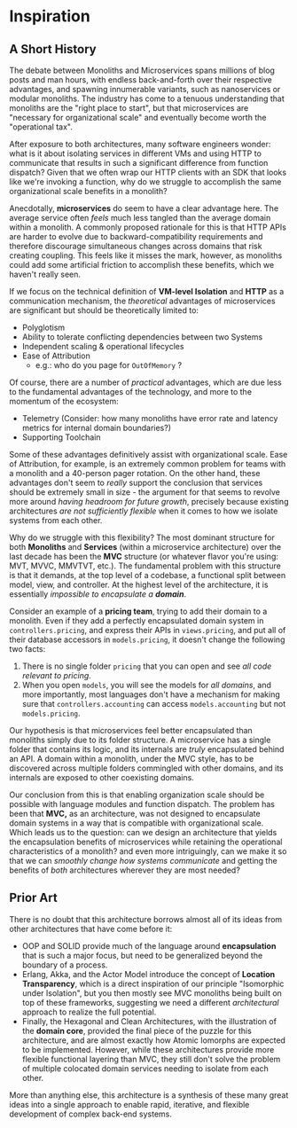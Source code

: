 # Inspiration

## A Short History

The debate between Monoliths and Microservices spans millions of blog posts and man hours, with endless back-and-forth over their respective advantages, and spawning innumerable variants, such as nanoservices or modular monoliths.  The industry has come to a tenuous understanding that monoliths are the "right place to start", but that microservices are "necessary for organizational scale" and eventually become worth the "operational tax".

After exposure to both architectures, many software engineers wonder: what is it about isolating services in different VMs and using HTTP to communicate that results in such a significant difference from function dispatch?  Given that we often wrap our HTTP clients with an SDK that looks like we're invoking a function, why do we struggle to accomplish the same organizational scale benefits in a monolith?

Anecdotally, **microservices** do seem to have a clear advantage here.  The average service often _feels_ much less tangled than the average domain within a monolith.  A commonly proposed rationale for this is that HTTP APIs are harder to evolve due to backward-compatibility requirements and therefore discourage simultaneous changes across domains that risk creating coupling.  This feels like it misses the mark, however, as monoliths could add some artificial friction to accomplish these benefits, which we haven't really seen.

If we focus on the technical definition of **VM-level Isolation** and **HTTP** as a communication mechanism, the _theoretical_ advantages of microservices are significant but should be theoretically limited to:

* Polyglotism
* Ability to tolerate conflicting dependencies between two Systems
* Independent scaling & operational lifecycles
* Ease of Attribution
  * e.g.: who do you page for `OutOfMemory` ?

Of course, there are a number of _practical_ advantages, which are due less to the fundamental advantages of the technology, and more to the momentum of the ecosystem:

* Telemetry \(Consider: how many monoliths have error rate and latency metrics for internal domain boundaries?\)
* Supporting Toolchain

Some of these advantages definitively assist with organizational scale.  Ease of Attribution, for example, is an extremely common problem for teams with a monolith and a 40-person pager rotation.  On the other hand, these advantages don't seem to _really_ support the conclusion that services should be extremely small in size - the argument for that seems to revolve more around _having headroom for future growth_, precisely because existing architectures _are not sufficiently flexible_ when it comes to how we isolate systems from each other.

Why do we struggle with this flexibility?  The most dominant structure for both **Monoliths** and **Services** \(within a microservice architecture\) over the last decade has been the **MVC** structure \(or whatever flavor you're using: MVT, MVVC, MMVTVT, etc.\).  The fundamental problem with this structure is that it demands, at the top level of a codebase, a functional split between model, view, and controller.  At the highest level of the architecture, it is essentially _impossible to encapsulate a **domain**_.

Consider an example of a **pricing team**, trying to add their domain to a monolith.  Even if they add a perfectly encapsulated domain system in `controllers.pricing`, and express their APIs in `views.pricing`, and put all of their database accessors in `models.pricing`, it doesn't change the following two facts:

1. There is no single folder `pricing` that you can open and see _all code relevant to pricing_.
2. When you open `models`, you will see the models for _all domains_, and more importantly, most languages don't have a mechanism for making sure that `controllers.accounting` can access `models.accounting` but not `models.pricing`.

Our hypothesis is that microservices feel better encapsulated than monoliths simply due to its folder structure.  A microservice has a single folder that contains its logic, and its internals are _truly_ encapsulated behind an API.  A domain within a monolith, under the MVC style, has to be discovered across multiple folders commingled with other domains, and its internals are exposed to other coexisting domains.

Our conclusion from this is that enabling organization scale should be possible with language modules and function dispatch.  The problem has been that **MVC,** as an architecture, was not designed to encapsulate domain systems in a way that is compatible with organizational scale.  Which leads us to the question: can we design an architecture that yields the encapsulation benefits of microservices while retaining the operational characteristics of a monolith? and even more intriguingly, can we make it so that we can _smoothly change how systems communicate_ and getting the benefits of _both_ architectures wherever they are most needed?

## Prior Art

There is no doubt that this architecture borrows almost all of its ideas from other architectures that have come before it:

* OOP and SOLID provide much of the language around **encapsulation** that is such a major focus, but need to be generalized beyond the boundary of a process.
* Erlang, Akka, and the Actor Model introduce the concept of **Location Transparency**, which is a direct inspiration of our principle "Isomorphic under Isolation", but you then mostly see MVC monoliths being built on top of these frameworks, suggesting we need a different _architectural_ approach to realize the full potential.
* Finally, the Hexagonal and Clean Architectures, with the illustration of the **domain core**, provided the final piece of the puzzle for this architecture, and are almost exactly how Atomic Iomorphs are expected to be implemented.  However, while these architectures provide more flexible functional layering than MVC, they still don't solve the problem of multiple colocated domain services needing to isolate from each other.

More than anything else, this architecture is a synthesis of these many great ideas into a single approach to enable rapid, iterative, and flexible development of complex back-end systems.

